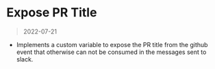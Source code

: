 # Expose PR Title

> 2022-07-21

* Implements a custom variable to expose the PR title from the github event that otherwise can not be consumed in the messages sent to slack.
